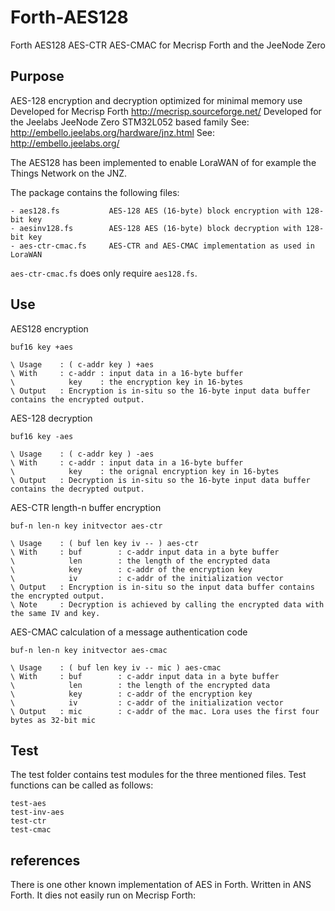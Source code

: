# Forth-AES128
Forth AES128 AES-CTR AES-CMAC for Mecrisp Forth and the JeeNode Zero

## Purpose
AES-128 encryption and decryption optimized for minimal memory use
Developed for Mecrisp Forth http://mecrisp.sourceforge.net/
Developed for the Jeelabs JeeNode Zero STM32L052 based family
See: http://embello.jeelabs.org/hardware/jnz.html
See: http://embello.jeelabs.org/

The AES128 has been implemented to enable LoraWAN of for example the Things Network on the JNZ.

The package contains the following files:
```
- aes128.fs           AES-128 AES (16-byte) block encryption with 128-bit key
- aesinv128.fs        AES-128 AES (16-byte) block decryption with 128-bit key
- aes-ctr-cmac.fs     AES-CTR and AES-CMAC implementation as used in LoraWAN
```

`aes-ctr-cmac.fs` does only require `aes128.fs`.

## Use
AES128 encryption
```
buf16 key +aes

\ Usage    : ( c-addr key ) +aes
\ With     : c-addr : input data in a 16-byte buffer
\            key    : the encryption key in 16-bytes 
\ Output   : Encryption is in-situ so the 16-byte input data buffer contains the encrypted output.
```

AES-128 decryption
```
buf16 key -aes

\ Usage    : ( c-addr key ) -aes
\ With     : c-addr : input data in a 16-byte buffer
\            key    : the orignal encryption key in 16-bytes 
\ Output   : Decryption is in-situ so the 16-byte input data buffer contains the decrypted output.
```

AES-CTR length-n buffer encryption
```
buf-n len-n key initvector aes-ctr

\ Usage    : ( buf len key iv -- ) aes-ctr
\ With     : buf        : c-addr input data in a byte buffer
\            len        : the length of the encrypted data
\            key        : c-addr of the encryption key
\            iv         : c-addr of the initialization vector
\ Output   : Encryption is in-situ so the input data buffer contains the encrypted output.
\ Note     : Decryption is achieved by calling the encrypted data with the same IV and key.
```

AES-CMAC calculation of a message authentication code
```
buf-n len-n key initvector aes-cmac

\ Usage    : ( buf len key iv -- mic ) aes-cmac
\ With     : buf        : c-addr input data in a byte buffer
\            len        : the length of the encrypted data
\            key        : c-addr of the encryption key
\            iv         : c-addr of the initialization vector
\ Output   : mic        : c-addr of the mac. Lora uses the first four bytes as 32-bit mic
```

## Test
The test folder contains test modules for the three mentioned files. Test functions can be called as follows:
```
test-aes
test-inv-aes
test-ctr
test-cmac
```

## references
There is one other known implementation of AES in Forth. Written in ANS Forth. It dies not easily run on Mecrisp Forth:
